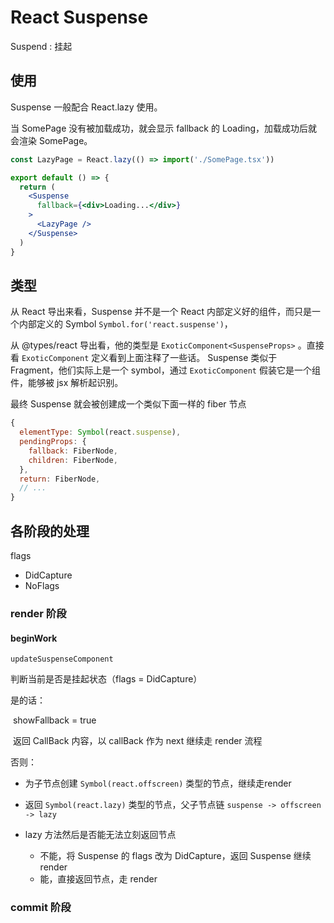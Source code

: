 # React Suspense



Suspend : 挂起



## 使用

Suspense 一般配合 React.lazy 使用。

当 SomePage 没有被加载成功，就会显示 fallback 的 Loading，加载成功后就会渲染 SomePage。

```jsx
const LazyPage = React.lazy(() => import('./SomePage.tsx'))

export default () => {
  return (
    <Suspense
      fallback={<div>Loading...</div>}
    >
      <LazyPage />
    </Suspense>
  )
}
```



## 类型

从 React 导出来看，Suspense 并不是一个 React 内部定义好的组件，而只是一个内部定义的 Symbol `Symbol.for('react.suspense')`，



从 @types/react 导出看，他的类型是 `ExoticComponent<SuspenseProps>` 。直接看 `ExoticComponent` 定义看到上面注释了一些话。 Suspense  类似于 Fragment，他们实际上是一个 symbol，通过 `ExoticComponent` 假装它是一个组件，能够被 jsx 解析起识别。



最终 Suspense 就会被创建成一个类似下面一样的 fiber 节点

```js
{
  elementType: Symbol(react.suspense),
  pendingProps: {
    fallback: FiberNode,
    children: FiberNode,
  },
  return: FiberNode,
  // ...
}
```

## 各阶段的处理



flags

- DidCapture
- NoFlags



### render 阶段

#### beginWork

`updateSuspenseComponent`



判断当前是否是挂起状态（flags = DidCapture）

是的话：

​	showFallback = true

​	返回 CallBack 内容，以 callBack 作为 next 继续走 render 流程

否则：

- 为子节点创建 `Symbol(react.offscreen)` 类型的节点，继续走render

- 返回 `Symbol(react.lazy)` 类型的节点，父子节点链 `suspense -> offscreen -> lazy`
- lazy 方法然后是否能无法立刻返回节点
  - 不能，将 Suspense 的 flags 改为 DidCapture，返回 Suspense 继续 render
  - 能，直接返回节点，走 render



### commit 阶段

